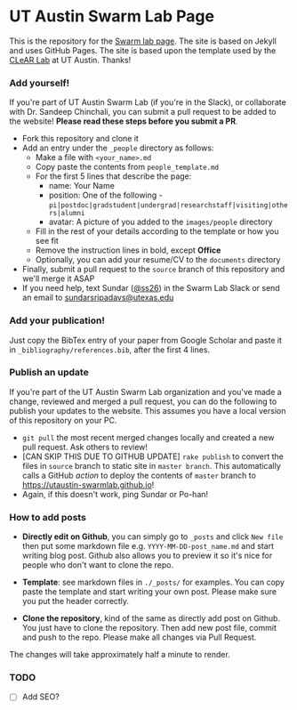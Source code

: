 # UT Austin Swarm Lab Page

This is the repository for the [Swarm lab page](https://utaustin-swarmlab.github.io/). The site is based on Jekyll and uses GitHub Pages. The site is based upon the template used by the [CLeAR Lab](https://clearoboticslab.github.io/) at UT Austin. Thanks!

### Add yourself! 

If you're part of UT Austin Swarm Lab (if you're in the Slack), or collaborate with Dr. Sandeep Chinchali, you can submit a pull request to be added to the website!  **Please read these steps before you submit a PR**.

- Fork this repository and clone it
- Add an entry under the `_people` directory as follows:
    - Make a file with `<your_name>.md`
    - Copy paste the contents from `people_template.md`
    - For the first 5 lines that describe the page:
        - name: Your Name
        - position: One of the following - `pi|postdoc|gradstudent|undergrad|researchstaff|visiting|others|alumni`
        - avatar: A picture of you added to the `images/people` directory
    - Fill in the rest of your details according to the template or how you see fit
    - Remove the instruction lines in bold, except **Office**
    - Optionally, you can add your resume/CV to the `documents` directory
- Finally, submit a pull request to the `source` branch of this repository and we'll merge it ASAP
- If you need help, text Sundar ([@ss26](https://github.com/ss26)) in the Swarm Lab Slack or send an email to sundarsripadavs@utexas.edu 

### Add your publication!

Just copy the BibTex entry of your paper from Google Scholar and paste it in `_bibliography/references.bib`, after the first 4 lines.


### Publish an update 

If you're part of the UT Austin Swarm Lab organization and you've made a change, reviewed and merged a pull request, you can do the following to publish your updates to the website. This assumes you have a local version of this repository on your PC. 

- `git pull` the most recent merged changes locally and created a new pull request. Ask others to review!
- [CAN SKIP THIS DUE TO GITHUB UPDATE] `rake publish` to convert the files in `source` branch to static site in `master branch`. This automatically calls a GitHub _action_ to deploy the contents of `master` branch to https://utaustin-swarmlab.github.io! 
- Again, if this doesn't work, ping Sundar or Po-han!

### How to add posts

- **Directly edit on Github**, you can simply go to `_posts` and click `New file` then put some markdown file e.g. `YYYY-MM-DD-post_name.md` and start writing blog post. Github also allows you to preview it so it's nice for people who don't want to clone the repo.

- **Template**: see markdown files in `./_posts/` for examples. You can copy paste the template and start writing your own post. Please make sure you put the header correctly.

- **Clone the repository**, kind of the same as directly add post on Github. You just have to clone the repository. Then add new post file, commit and push to the repo. Please make all changes via Pull Request.

The changes will take approximately half a minute to render.

### TODO
- [ ] Add SEO?

<!-- 

## Run the page locally using Jekyll

To run locally, follow instruction [here](https://jekyllrb.com/) to install Jekyll then run `jekyll serve` to see in `localhost:4000`. Here is a brief install guidelines.

```bash
sudo gem install jekyll
sudo gem install rouge
jekyll serve
```

## Editing the lab website

Below, we explain how to edit the lab webpage

### Add posts

It's very easy to add post. All the posts are located in `_posts` folder. It arrangement is based on
date. Each post can be written in markdown format. You just have to state headers before writing: `title`, `description` and `categories`. `description` will be shown when you share on social media like Facebook or twitter. See the following headers:

``` markdown
---
title: <your title here>
description: <concise description here>
categories: blog
---
```

We have 4 categories: `scientists`, `students`, `discussion`, `blog` you can choose and this will be rendered to different location.

### Add yourself

You can add yourself to the page in `_people` folder just create file name `<firstname>_<lastname>.md` in the folder. We require few line of header before you start writing your own page. See the following for the header

``` markdown
---
name: James Kirk
position: gradstudent
avatar: james_kirk.jpg
joined: 2021
---
```

If you don't have information, just leave it blank. The avatar will bring photo from `images/people` folder and display it on people page.
For lab position, you can choose position from 4 classes including `postdoc`, `gradstudent`, `visiting`, `others` (so called Honorary members). Position will put you into section that you choose.

### Add new publications

All publications from the lab are located in `publications.md`. Please upload new publication on your own!

### Add news

All news presented in the front page by editing `_data/news.yml`. There are some symbol that cannot be used directly e.g. `:`, be careful -->
